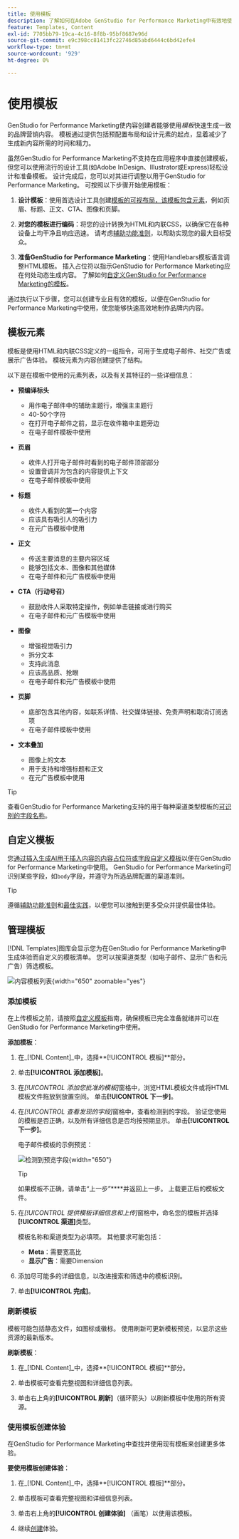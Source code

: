 ```yaml
---
title: 使用模板
description: 了解如何在Adobe GenStudio for Performance Marketing中有效地使用模板来简化您的创作过程。
feature: Templates, Content
exl-id: 7705bb79-19ca-4c16-8f8b-95bf8687e96d
source-git-commit: e9c398cc81413fc22746d85abd6444c6bd42efe4
workflow-type: tm+mt
source-wordcount: '929'
ht-degree: 0%

---
```


# 使用模板

GenStudio for Performance Marketing使内容创建者能够使用&#x200B;_模板_&#x200B;快速生成一致的品牌营销内容。 模板通过提供包括预配置布局和设计元素的起点，显着减少了生成新内容所需的时间和精力。

虽然GenStudio for Performance Marketing不支持在应用程序中直接创建模板，但您可以使用流行的设计工具(如Adobe InDesign、Illustrator或Express)轻松设计和准备模板。 设计完成后，您可以对其进行调整以用于GenStudio for Performance Marketing。 可按照以下步骤开始使用模板：

1. **设计模板**：使用首选设计工具创建[模板的可视布局，该模板包含元素](#template-elements)，例如页眉、标题、正文、CTA、图像和页脚。

2. **对您的模板进行编码**：将您的设计转换为HTML和内联CSS，以确保它在各种设备上均干净且响应迅速。 请考虑[辅助功能准则](accessibility-for-templates.md)，以帮助实现您的最大目标受众。

3. **准备GenStudio for Performance Marketing**：使用Handlebars模板语言调整HTML模板。 插入占位符以指示GenStudio for Performance Marketing应在何处动态生成内容。 了解如何[自定义GenStudio for Performance Marketing的模板](customize-template.md)。

通过执行以下步骤，您可以创建专业且有效的模板，以便在GenStudio for Performance Marketing中使用，使您能够快速高效地制作品牌内内容。

## 模板元素

模板是使用HTML和内联CSS定义的一组指令，可用于生成电子邮件、社交广告或展示广告体验。 模板元素为内容创建提供了结构。

以下是在模板中使用的元素列表，以及有关其特征的一些详细信息：

- **预编译标头**

   - 用作电子邮件中的辅助主题行，增强主主题行
   - 40-50个字符
   - 在打开电子邮件之前，显示在收件箱中主题旁边
   - 在电子邮件模板中使用

- **页眉**

   - 收件人打开电子邮件时看到的电子邮件顶部部分
   - 设置音调并为包含的内容提供上下文
   - 在电子邮件模板中使用

- **标题**

   - 收件人看到的第一个内容
   - 应该具有吸引人的吸引力
   - 在元广告模板中使用

- **正文**

   - 传送主要消息的主要内容区域
   - 能够包括文本、图像和其他媒体
   - 在电子邮件和元广告模板中使用

- **CTA（行动号召）**

   - 鼓励收件人采取特定操作，例如单击链接或进行购买
   - 在电子邮件和元广告模板中使用

- **图像**

   - 增强视觉吸引力
   - 拆分文本
   - 支持此消息
   - 应该高品质、抢眼
   - 在电子邮件和元广告模板中使用

- **页脚**

   - 底部包含其他内容，如联系详情、社交媒体链接、免责声明和取消订阅选项
   - 在电子邮件模板中使用

- **文本叠加**

   - 图像上的文本
   - 用于支持和增强标题和正文
   - 在元广告模板中使用

>[!TIP]
>
>查看GenStudio for Performance Marketing支持的用于每种渠道类型模板的[可识别的字段名称](customize-template.md#recognized-field-names)。

## 自定义模板

您[通过插入生成AI用于插入内容的内容占位符或字段自定义模板](customize-template.md)以便在GenStudio for Performance Marketing中使用。 GenStudio for Performance Marketing可识别某些字段，如`body`字段，并遵守为所选品牌配置的渠道准则。

>[!TIP]
>
>遵循[辅助功能准则](accessibility-for-templates.md)和[最佳实践](/help/user-guide/content/best-practices-for-templates.md)，以便您可以接触到更多受众并提供最佳体验。

## 管理模板

[!DNL Templates]图库会显示您为在GenStudio for Performance Marketing中生成体验而自定义的模板清单。 您可以按渠道类型（如电子邮件、显示广告和元广告）筛选模板。

![内容模板列表](/help/assets/content-templates.png){width="650" zoomable="yes"}

### 添加模板

在上传模板之前，请按照[自定义模板](customize-template.md)指南，确保模板已完全准备就绪并可以在GenStudio for Performance Marketing中使用。

**添加模板**：

1. 在&#x200B;_[!DNL Content]_中，选择&#x200B;**[!UICONTROL 模板]**部分。

1. 单击&#x200B;**[!UICONTROL 添加模板]**。

1. 在&#x200B;_[!UICONTROL 添加您批准的模板]_&#x200B;窗格中，浏览HTML模板文件或将HTML模板文件拖放到放置空间。 单击&#x200B;**[!UICONTROL 下一步]**。

1. 在&#x200B;_[!UICONTROL 查看发现的字段]_&#x200B;窗格中，查看检测到的字段。 验证您使用的模板是否正确，以及所有详细信息是否均按预期显示。 单击&#x200B;**[!UICONTROL 下一步]**。

   电子邮件模板的示例预览：

   ![检测到预览字段](/help/assets/template-detected-fields.png){width="650"}

   >[!TIP]
   >
   >如果模板不正确，请单击“上一步”****&#x200B;并返回上一步。 上载更正后的模板文件。

1. 在&#x200B;_[!UICONTROL 提供模板详细信息和上传]_&#x200B;窗格中，命名您的模板并选择&#x200B;**[!UICONTROL 渠道]**&#x200B;类型。

   模板名称和渠道类型为必填项。 其他要求可能包括：

   - **Meta**：需要宽高比
   - **显示广告**：需要Dimension

1. 添加尽可能多的详细信息，以改进搜索和筛选中的模板识别。

1. 单击&#x200B;**[!UICONTROL 完成]**。

### 刷新模板

模板可能包括静态文件，如图标或徽标。 使用刷新可更新模板预览，以显示这些资源的最新版本。

**刷新模板**：

1. 在&#x200B;_[!DNL Content]_中，选择&#x200B;**[!UICONTROL 模板]**部分。

1. 单击模板可查看完整视图和详细信息列表。

1. 单击右上角的&#x200B;**[!UICONTROL 刷新]**（循环箭头）以刷新模板中使用的所有资源。

### 使用模板创建体验

在GenStudio for Performance Marketing中查找并使用现有模板来创建更多体验。

**要使用模板创建体验**：

1. 在&#x200B;_[!DNL Content]_中，选择&#x200B;**[!UICONTROL 模板]**部分。

1. 单击模板可查看完整视图和详细信息列表。

1. 单击右上角的&#x200B;**[!UICONTROL 创建体验]** （画笔）以使用该模板。

1. 继续[创建](/help/user-guide/create/overview.md)体验。
